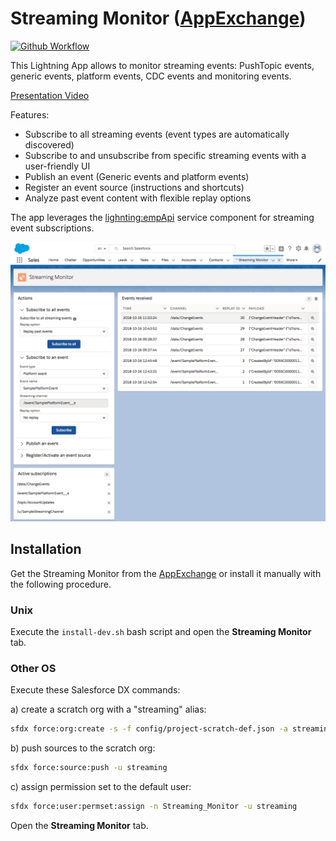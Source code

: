 # Streaming Monitor ([AppExchange](https://appexchange.salesforce.com/appxListingDetail?listingId=a0N3A00000FYEEWUA5))

[![Github Workflow](https://github.com/pozil/streaming-monitor/workflows/CI/badge.svg?branch=master)](https://github.com/pozil/streaming-monitor/actions)

This Lightning App allows to monitor streaming events: PushTopic events, generic events, platform events, CDC events and monitoring events.

[Presentation Video](https://youtu.be/T9HT-TTCz2s)

Features:

-   Subscribe to all streaming events (event types are automatically discovered)
-   Subscribe to and unsubscribe from specific streaming events with a user-friendly UI
-   Publish an event (Generic events and platform events)
-   Register an event source (instructions and shortcuts)
-   Analyze past event content with flexible replay options

The app leverages the [lighnting:empApi](https://developer.salesforce.com/docs/component-library/bundle/lightning:empApi/documentation) service component for streaming event subscriptions.

<img src="gfx/event-monitor.png"/>

## Installation

Get the Streaming Monitor from the [AppExchange](https://appexchange.salesforce.com/appxListingDetail?listingId=a0N3A00000FYEEWUA5) or install it manually with the following procedure.

### Unix

Execute the `install-dev.sh` bash script and open the **Streaming Monitor** tab.

### Other OS

Execute these Salesforce DX commands:

a) create a scratch org with a "streaming" alias:

```sh
sfdx force:org:create -s -f config/project-scratch-def.json -a streaming
```

b) push sources to the scratch org:

```sh
sfdx force:source:push -u streaming
```

c) assign permission set to the default user:

```sh
sfdx force:user:permset:assign -n Streaming_Monitor -u streaming
```

Open the **Streaming Monitor** tab.
